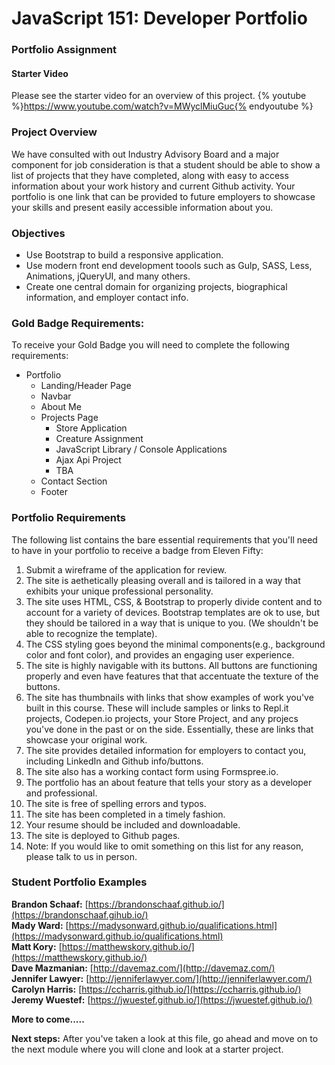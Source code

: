 # JavaScript 151: Developer Portfolio

### Portfolio Assignment

#### Starter Video
Please see the starter video for an overview of this project. {% youtube %}https://www.youtube.com/watch?v=MWyclMiuGuc{% endyoutube %}

### Project Overview
We have consulted with out Industry Advisory Board and a major component for job consideration is that a student should be able to
show a list of projects that they have completed, along with easy to access information about your work history and current Github
activity. Your portfolio is one link that can be provided to future employers to showcase your skills and present easily accessible
information about you.

### Objectives
* Use Bootstrap to build a responsive application.
* Use modern front end development toools such as Gulp, SASS, Less, Animations, jQueryUI, and many others.
* Create one central domain for organizing projects, biographical information, and employer contact info.

### Gold Badge Requirements:
To receive your Gold Badge you will need to complete the following requirements:
* Portfolio
    * Landing/Header Page
    * Navbar
    * About Me
    * Projects Page
        * Store Application
        * Creature Assignment
        * JavaScript Library / Console Applications
        * Ajax Api Project
        * TBA
    * Contact Section
    * Footer

### Portfolio Requirements
The following list contains the bare essential requirements that you'll need to have in your portfolio to
receive a badge from Eleven Fifty:
1. Submit a wireframe of the application for review.
2. The site is aethetically pleasing overall and is tailored in a way that exhibits your unique
   professional personality.
3. The site uses HTML, CSS, & Bootstrap to properly divide content and to account for a variety of devices.
   Bootstrap templates are ok to use, but they should be tailored in a way that is unique to you. (We shouldn't
   be able to recognize the template).
4. The CSS styling goes beyond the minimal components(e.g., background color and font color), and provides an 
   engaging user experience.
5. The site is highly navigable with its buttons. All buttons are functioning properly and even have features that
   that accentuate the texture of the buttons.
6. The site has thumbnails with links that show examples of work you've built in this course. These will include
   samples or links to Repl.it projects, Codepen.io projects, your Store Project, and any projecs you've done in the
   past or on the side. Essentially, these are links that showcase your original work.
7. The site provides detailed information for employers to contact you, including LinkedIn and Github info/buttons.
8. The site also has a working contact form using Formspree.io.
9. The portfolio has an about feature that tells your story as a developer and professional.
10. The site is free of spelling errors and typos.
11. The site has been completed in a timely fashion.
12. Your resume should be included and downloadable.
13. The site is deployed to Github pages.
14. Note: If you would like to omit something on this list for any reason, please talk to us in person.

### Student Portfolio Examples
**Brandon Schaaf:** [https://brandonschaaf.github.io/](https://brandonschaaf.gihub.io/)
<br >
**Mady Ward:** [https://madysonward.github.io/qualifications.html](https://madysonward.github.io/qualifications.html)
<br >
**Matt Kory:** [https://matthewskory.github.io/](https://matthewskory.github.io/)
<br >
**Dave Mazmanian:** [http://davemaz.com/](http://davemaz.com/)
<br >
**Jennifer Lawyer:** [http://jenniferlawyer.com/](http://jenniferlawyer.com/)
<br >
**Carolyn Harris:** [https://ccharris.github.io/](https://ccharris.github.io/)
<br >
**Jeremy Wuestef:** [https://jwuestef.github.io/](https://jwuestef.github.io/)
<br >

**More to come.....**

**Next steps:**
After you've taken a look at this file, go ahead and move on to the next module where you will clone and look at a 
starter project.
